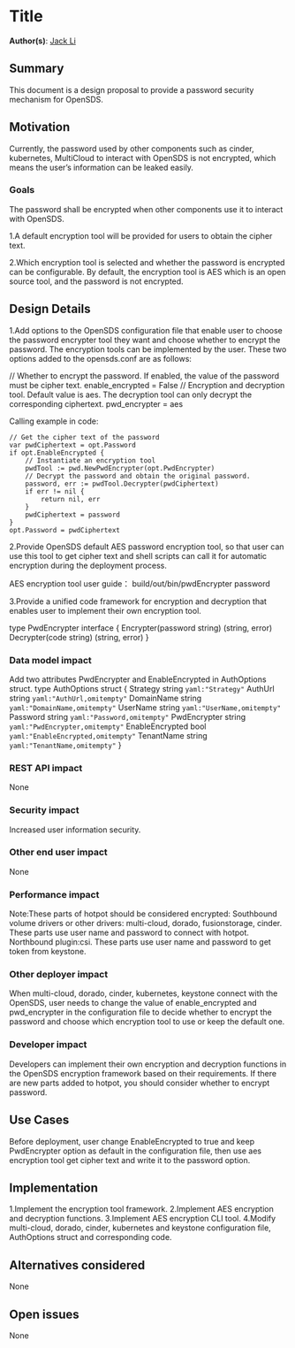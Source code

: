 # Title

**Author(s)**: [Jack Li](https://github.com/lasshpanzer)

## Summary

This document is a design proposal to provide a password security mechanism for OpenSDS.

## Motivation

Currently, the password used by other components such as cinder, kubernetes, MultiCloud to interact with OpenSDS is not encrypted, which means the user’s information can be leaked easily.

### Goals

The password shall be encrypted when other components use it to interact with OpenSDS.

1.A default encryption tool will be provided for users to obtain the cipher text.

2.Which encryption tool is selected and whether the password is encrypted can be configurable. By default, the encryption tool is AES which is an open source tool, and the password is not encrypted.


## Design Details

1.Add options to the OpenSDS configuration file that enable user to choose the password encrypter tool they want and choose whether to encrypt the password. The encryption tools can be implemented by the user. These two options added to the opensds.conf are as follows:

// Whether to encrypt the password. If enabled, the value of the password must be cipher text.
enable_encrypted = False
// Encryption and decryption tool. Default value is aes. The decryption tool can only decrypt the corresponding ciphertext.
pwd_encrypter = aes

Calling example in code:

    // Get the cipher text of the password	
    var pwdCiphertext = opt.Password
    if opt.EnableEncrypted {
        // Instantiate an encryption tool
        pwdTool := pwd.NewPwdEncrypter(opt.PwdEncrypter)
        // Decrypt the password and obtain the original password.
        password, err := pwdTool.Decrypter(pwdCiphertext)
        if err != nil {
	        return nil, err
        }
        pwdCiphertext = password
    }
    opt.Password = pwdCiphertext

2.Provide OpenSDS default AES password encryption tool, so that user can use this tool to get cipher text and shell scripts can call it for automatic encryption during the deployment process. 

AES encryption tool user guide：
build/out/bin/pwdEncrypter password

3.Provide a unified code framework for encryption and decryption that enables user to implement their own encryption tool.

type PwdEncrypter interface {
	Encrypter(password string) (string, error)
	Decrypter(code string) (string, error)
}

### Data model impact

Add two attributes PwdEncrypter and EnableEncrypted in AuthOptions struct.
type AuthOptions struct {
	Strategy        string `yaml:"Strategy"`
	AuthUrl         string `yaml:"AuthUrl,omitempty"`
	DomainName      string `yaml:"DomainName,omitempty"`
	UserName        string `yaml:"UserName,omitempty"`
	Password        string `yaml:"Password,omitempty"`
	PwdEncrypter    string `yaml:"PwdEncrypter,omitempty"`
	EnableEncrypted bool   `yaml:"EnableEncrypted,omitempty"`
	TenantName      string `yaml:"TenantName,omitempty"`
}

### REST API impact

None

### Security impact

Increased user information security.

### Other end user impact

None

### Performance impact

Note:These parts of hotpot should be considered encrypted:
Southbound volume drivers or other drivers: multi-cloud, dorado, fusionstorage, cinder. These parts use user name and password to connect with hotpot.
Northbound plugin:csi. These parts use user name and password to get token from keystone.
 

### Other deployer impact

When multi-cloud, dorado, cinder, kubernetes, keystone connect with the OpenSDS, user needs to change the value of enable_encrypted and pwd_encrypter in the configuration file to decide whether to encrypt the password and choose which encryption tool to use or keep the default one.

### Developer impact

Developers can implement their own encryption and decryption functions in the OpenSDS encryption framework based on their requirements. If there are new parts added to hotpot, you should consider whether to encrypt password.

## Use Cases

Before deployment, user change EnableEncrypted to true and keep PwdEncrypter option as default in the configuration file, then use aes encryption tool get cipher text and write it to the password option.

## Implementation

1.Implement the encryption tool framework.
2.Implement AES encryption and decryption functions.
3.Implement AES encryption CLI tool.
4.Modify multi-cloud, dorado, cinder, kubernetes and keystone configuration file, AuthOptions struct and corresponding code.

## Alternatives considered

None

## Open issues

None
